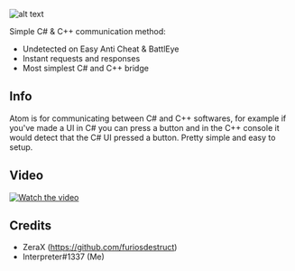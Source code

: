 ![alt text](https://i.imgur.com/F3X1lLj.png)

Simple C# & C++ communication method:
- Undetected on Easy Anti Cheat & BattlEye
- Instant requests and responses
- Most simplest C# and C++ bridge

## Info

Atom is for communicating between C# and C++ softwares, for example if you've made a UI in C# you can press a button
and in the C++ console it would detect that the C# UI pressed a button. Pretty simple and easy to setup.

## Video

[![Watch the video](https://i.imgur.com/F3X1lLj.png)](https://youtu.be/RNVrfJ-AN1c)


## Credits

- ZeraX (https://github.com/furiosdestruct)
- Interpreter#1337 (Me)
